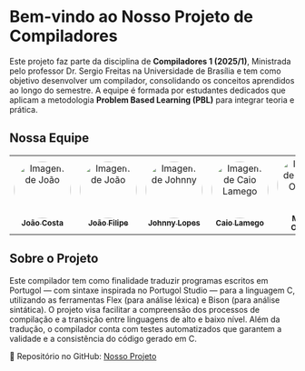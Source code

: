 # Bem-vindo ao Nosso Projeto de Compiladores

Este projeto faz parte da disciplina de **Compiladores 1 (2025/1)**, Ministrada pelo professor Dr. Sergio Freitas na Universidade de Brasília e tem como objetivo desenvolver um compilador, consolidando os conceitos aprendidos ao longo do semestre. A equipe é formada por estudantes dedicados que aplicam a metodologia **Problem Based Learning (PBL)** para integrar teoria e prática.

## Nossa Equipe

<center> 
  
  <table style="width: 100%;">
  <tr>
    <td align="center"><a href="https://github.com/jvcostta"><img style="border-radius: 50%;" src="https://github.com/jvcostta.png" width="100px;" alt="Imagem de João"/><br /><sub><b>João Costa</b></sub></a></td>
    <td align="center"><a href="https://github.com/Joao151104"><img style="border-radius: 50%;" src="https://github.com/Joao151104.png" width="100px;" alt="Imagem de João"/><br /><sub><b>João Filipe</b></sub></a></td>
    <td align="center"><a href="https://github.com/JohnnyLopess"><img style="border-radius: 50%;" src="https://github.com/Johnnylopess.png" width="100px;" alt="Imagem de Johnny"/><br /><sub><b>Johnny Lopes</b></sub></a></td>
    <td align="center"><a href="https://github.com/caiolamego"><img style="border-radius: 50%;" src="https://github.com/caiolamego.png" width="100px;" alt="Imagem de Caio Lamego"/><br /><sub><b>Caio Lamego</b></sub></a></td>
    <td align="center"><a href="https://github.com/MateusPy"><img style="border-radius: 50%;" src="https://github.com/MateusPy.png" width="100px;" alt="Imagem de Mateus Orlando"/><br /><sub><b>Mateus Orlando</b></sub></a></td>
    <td align="center"><a href="https://github.com/Stain19"><img style="border-radius: 50%;" src="https://github.com/Stain19.png" width="100px;" alt="Imagem de Pedro Braga"/><br /><sub><b>Pedro Braga</b></sub></a></td>
  </tr>
</table> 

</center>

## Sobre o Projeto

Este compilador tem como finalidade traduzir programas escritos em Portugol — com sintaxe inspirada no Portugol Studio — para a linguagem C, utilizando as ferramentas Flex (para análise léxica) e Bison (para análise sintática). O projeto visa facilitar a compreensão dos processos de compilação e a transição entre linguagens de alto e baixo nível. Além da tradução, o compilador conta com testes automatizados que garantem a validade e a consistência do código gerado em C.

🔗 Repositório no GitHub: [Nosso Projeto](https://github.com/JohnnyLopess/Trabalho_compiladores)

